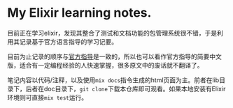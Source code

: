 # My Elixir learning notes.

目前正在学习elixir，发现其整合了测试和文档功能的包管理系统很不错，于是利用其记录基于官方语言指导的学习记要。

目前为止记录的顺序与[官方指导](https://elixir-lang.org/getting-started/basic-types.html)是一致的，所以也可以看作官方指导的简要中文版，适合有一定编程经验的人快速掌握，很多原文中的废话就不翻译了。

笔记内容以代码/注释，以及使用```mix docs```指令生成的html页面为主。前者在lib目录下，后者在doc目录下，```git clone```下载本仓库即可观看。如果本地安装有Elixir环境则可直接```mix test```运行。
